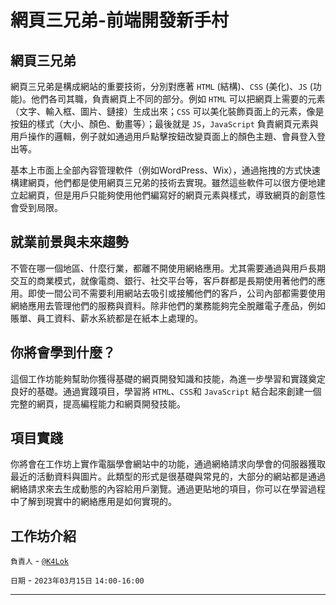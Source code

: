 <h1 align="start" >
  網頁三兄弟-前端開發新手村
</h1>

<!-- <p align="center">
  <img alt="Python Workshop Poster" src="https://user-images.githubusercontent.com/82365010/193398942-962a1dbd-bfbb-478f-b6a0-64f17ddf900c.png"
</p> -->

## 網頁三兄弟
網頁三兄弟是構成網站的重要技術，分別對應著 `HTML` (結構)、`CSS` (美化)、`JS` (功能)。他們各司其職，負責網頁上不同的部分。例如 `HTML` 可以把網頁上需要的元素（文字、輸入框、圖片、鏈接）生成出來；`CSS` 可以美化裝飾頁面上的元素，像是按鈕的樣式（大小、顏色、動畫等）；最後就是 `JS`，`JavaScript` 負責網頁元素與用戶操作的邏輯，例子就如通過用戶點擊按鈕改變頁面上的顏色主題、會員登入登出等。

基本上市面上全部內容管理軟件（例如WordPress、Wix），通過拖拽的方式快速構建網頁，他們都是使用網頁三兄弟的技術去實現。雖然這些軟件可以很方便地建立起網頁，但是用戶只能夠使用他們編寫好的網頁元素與樣式，導致網頁的創意性會受到局限。

## 就業前景與未來趨勢
不管在哪一個地區、什麼行業，都離不開使用網絡應用。尤其需要通過與用戶長期交互的商業模式，就像電商、銀行、社交平台等，客戶群都是長期使用著他們的應用。即使一間公司不需要利用網站去吸引或接觸他們的客戶，公司內部都需要使用網絡應用去管理他們的服務與資料。除非他們的業務能夠完全脫離電子產品，例如賬單、員工資料、薪水系統都是在紙本上處理的。

## 你將會學到什麼？
這個工作坊能夠幫助你獲得基礎的網頁開發知識和技能，為進一步學習和實踐奠定良好的基礎。通過實踐項目，學習將 `HTML`、`CSS`和 `JavaScript` 結合起來創建一個完整的網頁，提高編程能力和網頁開發技能。

## 項目實踐
你將會在工作坊上實作電腦學會網站中的功能，通過網絡請求向學會的伺服器獲取最近的活動資料與圖片。此類型的形式是很基礎與常見的，大部分的網站都是通過網絡請求來去生成動態的內容給用戶瀏覽。通過更貼地的項目，你可以在學習過程中了解到現實中的網絡應用是如何實現的。

## 工作坊介紹
`負責人` - [`@K4Lok`](https://github.com/k4lok)

`日期` - `2023年03月15日` `14:00-16:00`

<!-- --- -->

<!-- ## 學習鏈接 -->
<!-- * [學習筆記](./學習筆記)
* [代碼案例](./代碼範例) -->

---

<!-- > 學習有趣的地方就是你學完之後，並不知道什麼時候能派上用場。但是需要用到的時候，你可以把握這些機會嗎？如果我們能預料未來，或許就不會後悔吧。 -->
